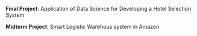 **Final Project**: Application of Data Science for Developing a Hotel Selection System

**Midterm Project**: Smart Logistic Warehous system in Amazon
